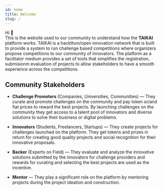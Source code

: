 ```yaml
---
id: home
title: Welcome
slug: /
---
```


Hi 👋  
This is the website used to our community to understand how the **TAIKAI** platform works. TAIKAI is a hackthon/open innovation network that is built to provide a system to run challenge based competitions where organizers propose competitions to our community of innovators. The platform as a facilitator medium provides a set of tools that simplifies the registration, submisionm evaluation of projects to allow stakeholders to have a smooth experience across the competitions.

## Community Stakeholders

* **Challenge Promoters** (Companies, Universities, Communities) — They curate and promote challenges on the community and pay token or/and fiat prices to reward the best projects. By launching challenges on the community they get access to a talent pool of innovators and diverse solutions to solve their business or digital problems.

* **Innovators** (Students, Freelancers, Startups) — They create projects for challenges launched on the platform. They get tokens and prizes in return for creating good quality projects and social recognition for their innovative proposals.

* **Backer** (Experts on Field) — They evaluate and analyze the innovative solutions submitted by the innovators for challenge providers and rewards for curating and selecting the best projects are used as the incentive.

* **Mentor** — They play a significant role on the platform by mentoring projects during the project ideation and construction.


